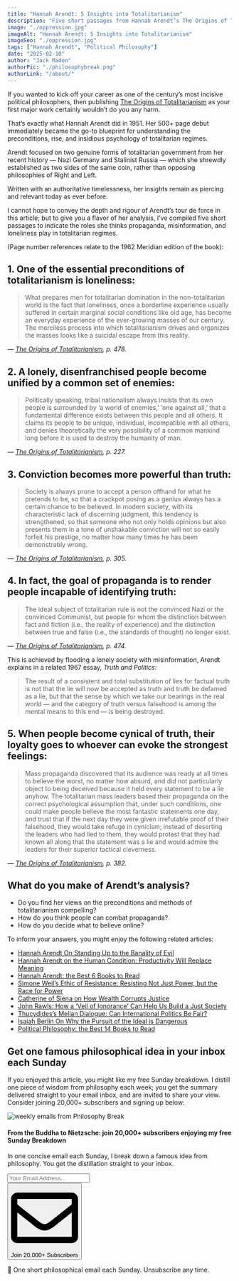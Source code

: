 ```yaml
---
title: "Hannah Arendt: 5 Insights into Totalitarianism"
description: "Five short passages from Hannah Arendt’s The Origins of Totalitarianism on the roles played by propaganda, misinformation, and loneliness."
image: "./oppression.jpg"
imageAlt: "Hannah Arendt: 5 Insights into Totalitarianism"
imageSeo: "./oppression.jpg"
tags: ["Hannah Arendt", "Political Philosophy"]
date: "2025-02-10"
author: "Jack Maden"
authorPic: "./philosophybreak.png"
authorLink: "/about/"
---
```


<span class="big-letter">I</span>f you wanted to kick off your career as one of the century’s most incisive political philosophers, then publishing <a target="_blank" rel="noopener noreferrer sponsored" href="https://amzn.to/4hwadQr">The Origins of Totalitarianism</a> as your first major work certainly wouldn’t do you any harm.

That’s exactly what Hannah Arendt did in 1951. Her 500+ page debut immediately became the go-to blueprint for understanding the preconditions, rise, and insidious psychology of totalitarian regimes.

Arendt focused on two genuine forms of totalitarian government from her recent history — Nazi Germany and Stalinist Russia — which she shrewdly established as two sides of the same coin, rather than opposing philosophies of Right and Left.

Written with an authoritative timelessness, her insights remain as piercing and relevant today as ever before.

I cannot hope to convey the depth and rigour of Arendt’s tour de force in this article; but to give you a flavor of her analysis, I’ve compiled five short passages to indicate the roles she thinks propaganda, misinformation, and loneliness play in totalitarian regimes.

(Page number references relate to the 1962 Meridian edition of the book):

## 1. One of the essential preconditions of totalitarianism is loneliness:

>What prepares men for totalitarian domination in the non-totalitarian world is the fact that loneliness, once a borderline experience usually suffered in certain marginal social conditions like old age, has become an everyday experience of the ever-growing masses of our century. The merciless process into which totalitarianism drives and organizes the masses looks like a suicidal escape from this reality.

_— <a target="_blank" rel="noopener noreferrer sponsored" href="https://amzn.to/4hwadQr">The Origins of Totalitarianism</a>, p. 478._
​
## 2. A lonely, disenfranchised people become unified by a common set of enemies:

>Politically speaking, tribal nationalism always insists that its own people is surrounded by ‘a world of enemies,’ ‘one against all,’ that a fundamental difference exists between this people and all others. It claims its people to be unique, individual, incompatible with all others, and denies theoretically the very possibility of a common mankind long before it is used to destroy the humanity of man.

_— <a target="_blank" rel="noopener noreferrer sponsored" href="https://amzn.to/4hwadQr">The Origins of Totalitarianism</a>, p. 227._

## 3. Conviction becomes more powerful than truth:

>Society is always prone to accept a person offhand for what he pretends to be, so that a crackpot posing as a genius always has a certain chance to be believed. In modern society, with its characteristic lack of discerning judgment, this tendency is strengthened, so that someone who not only holds opinions but also presents them in a tone of unshakable conviction will not so easily forfeit his prestige, no matter how many times he has been demonstrably wrong.

_— <a target="_blank" rel="noopener noreferrer sponsored" href="https://amzn.to/4hwadQr">The Origins of Totalitarianism</a>, p. 305._

## 4. In fact, the goal of propaganda is to render people incapable of identifying truth:

>The ideal subject of totalitarian rule is not the convinced Nazi or the convinced Communist, but people for whom the distinction between fact and fiction (i.e., the reality of experience) and the distinction between true and false (i.e., the standards of thought) no longer exist.

_— <a target="_blank" rel="noopener noreferrer sponsored" href="https://amzn.to/4hwadQr">The Origins of Totalitarianism</a>, p. 474._

This is achieved by flooding a lonely society with misinformation, Arendt explains in a related 1967 essay, _Truth and Politics:_

>The result of a consistent and total substitution of lies for factual truth is not that the lie will now be accepted as truth and truth be defamed as a lie, but that the sense by which we take our bearings in the real world — and the category of truth versus falsehood is among the mental means to this end — is being destroyed.
​
## 5. When people become cynical of truth, their loyalty goes to whoever can evoke the strongest feelings:

>Mass propaganda discovered that its audience was ready at all times to believe the worst, no matter how absurd, and did not particularly object to being deceived because it held every statement to be a lie anyhow. The totalitarian mass leaders based their propaganda on the correct psychological assumption that, under such conditions, one could make people believe the most fantastic statements one day, and trust that if the next day they were given irrefutable proof of their falsehood, they would take refuge in cynicism; instead of deserting the leaders who had lied to them, they would protest that they had known all along that the statement was a lie and would admire the leaders for their superior tactical cleverness.

_— <a target="_blank" rel="noopener noreferrer sponsored" href="https://amzn.to/4hwadQr">The Origins of Totalitarianism</a>, p. 382._

## ​What do you make of Arendt’s analysis?

- Do you find her views on the preconditions and methods of totalitarianism compelling?
- How do you think people can combat propaganda?
- How do you decide what to believe online?

To inform your answers, you might enjoy the following related articles:

- [Hannah Arendt On Standing Up to the Banality of Evil](/articles/hannah-arendt-on-standing-up-to-the-banality-of-evil/)
- [​Hannah Arendt on the Human Condition: Productivity Will Replace Meaning​](/articles/hannah-arendt-on-the-human-condition-productivity-will-replace-meaning/)
- [​Hannah Arendt: the Best 6 Books to Read​](/reading-lists/hannah-arendt/)
- [Simone Weil’s Ethic of Resistance: Resisting Not Just Power, but the Race for Power](/articles/simone-weil-ethic-of-resistance/)
- [Catherine of Siena on How Wealth Corrupts Justice](/articles/catherine-of-siena-on-how-wealth-corrupts-justice/)
- [John Rawls: How a ‘Veil of Ignorance’ Can Help Us Build a Just Society](/articles/john-rawls-how-a-veil-of-ignorance-can-help-us-build-a-just-society/)
- [Thucydides’s Melian Dialogue: Can International Politics Be Fair?](/articles/thucydides-melian-dialogue-can-international-politics-be-fair/)
- [Isaiah Berlin On Why the Pursuit of the Ideal is Dangerous](/articles/isaiah-berlin-on-why-the-pursuit-of-the-ideal-is-harmful/)
- [Political Philosophy: the Best 14 Books to Read](/reading-lists/political-philosophy/)

## Get one famous philosophical idea in your inbox each Sunday

<span class="big-letter">I</span>f you enjoyed this article, you might like my free Sunday breakdown. I distill one piece of wisdom from philosophy each week; you get the summary delivered straight to your email inbox, and are invited to share your view. Consider joining 20,000+ subscribers and signing up below:

<!--big subscribe-->
<div class="course-promo darkradial-background subscribe text-center">
    <img src="/static/6313d50bc32799a6c869239128784c7b/e7f7a/weekly-break.webp" alt="weekly emails from Philosophy Break">
    <h4>From the Buddha to Nietzsche: join 20,000+ subscribers enjoying my free Sunday Breakdown</h4>
    <p class="small-grey-font no-mar-bottom">In one concise email each Sunday, I break down a famous idea from philosophy. You get the distillation straight to your inbox.</p>
    <div class="small-pad-top">
        <form action="https://app.convertkit.com/forms/5812400/subscriptions" method="post" data-sv-form="5812400" data-uid="be0e52d3c0" data-format="inline" data-version="6" data-options="{&quot;settings&quot;:{&quot;after_subscribe&quot;:{&quot;action&quot;:&quot;message&quot;,&quot;success_message&quot;:&quot;Thank you, philosopher! Your welcome email will land in your inbox shortly.&quot;,&quot;redirect_url&quot;:&quot;/thank-you/&quot;},&quot;analytics&quot;:{&quot;google&quot;:null,&quot;fathom&quot;:null,&quot;facebook&quot;:null,&quot;segment&quot;:null,&quot;pinterest&quot;:null,&quot;sparkloop&quot;:null,&quot;googletagmanager&quot;:null},&quot;modal&quot;:{&quot;trigger&quot;:&quot;timer&quot;,&quot;scroll_percentage&quot;:null,&quot;timer&quot;:5,&quot;devices&quot;:&quot;all&quot;,&quot;show_once_every&quot;:15},&quot;powered_by&quot;:{&quot;show&quot;:false,&quot;url&quot;:&quot;https://convertkit.com/features/forms?utm_campaign=poweredby&amp;utm_content=form&amp;utm_medium=referral&amp;utm_source=dynamic&quot;},&quot;recaptcha&quot;:{&quot;enabled&quot;:false},&quot;return_visitor&quot;:{&quot;action&quot;:&quot;show&quot;,&quot;custom_content&quot;:&quot;&quot;},&quot;slide_in&quot;:{&quot;display_in&quot;:&quot;bottom_right&quot;,&quot;trigger&quot;:&quot;timer&quot;,&quot;scroll_percentage&quot;:null,&quot;timer&quot;:5,&quot;devices&quot;:&quot;all&quot;,&quot;show_once_every&quot;:15},&quot;sticky_bar&quot;:{&quot;display_in&quot;:&quot;top&quot;,&quot;trigger&quot;:&quot;timer&quot;,&quot;scroll_percentage&quot;:null,&quot;timer&quot;:5,&quot;devices&quot;:&quot;all&quot;,&quot;show_once_every&quot;:15}},&quot;version&quot;:&quot;6&quot;}" min-width="400 500 600 700 800">
        <div data-style="clean"><ul data-element="errors" data-group="alert"></ul><div data-element="fields" data-stacked="false">
            <div>
                <input name="email_address" aria-label="Your Email Address..." placeholder="Your Email Address..." required type="email" />
            </div>
            <button class="button primary" type="submit" data-element="submit"><div><div></div><div></div><div></div></div><span><svg xmlns="http://www.w3.org/2000/svg" viewBox="0 0 512 512"><path d="M464 64H48C21.49 64 0 85.49 0 112v288c0 26.51 21.49 48 48 48h416c26.51 0 48-21.49 48-48V112c0-26.51-21.49-48-48-48zm0 48v40.805c-22.422 18.259-58.168 46.651-134.587 106.49-16.841 13.247-50.201 45.072-73.413 44.701-23.208.375-56.579-31.459-73.413-44.701C106.18 199.465 70.425 171.067 48 152.805V112h416zM48 400V214.398c22.914 18.251 55.409 43.862 104.938 82.646 21.857 17.205 60.134 55.186 103.062 54.955 42.717.231 80.509-37.199 103.053-54.947 49.528-38.783 82.032-64.401 104.947-82.653V400H48z"/></svg>Join 20,000+ Subscribers</span></button>
            </div>
            </div>
        </form>
        <p class="tiny-mar-top no-mar-bottom review-font">💭 One short philosophical email each Sunday. Unsubscribe any time.</p>
    </div>
</div>
</div>